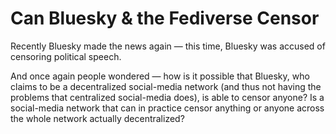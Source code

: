 # Can Bluesky & the Fediverse Censor

Recently Bluesky made the news again — this time, Bluesky was accused of censoring political speech.

And once again people wondered — how is it possible that Bluesky, who claims to be a decentralized social-media network (and thus not having the problems that centralized social-media does), is able to censor anyone? Is a social-media network that can in practice censor anything or anyone across the whole network actually decentralized?
